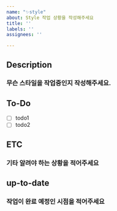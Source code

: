 ```yaml
---
name: "✨style"
about: Style 작업 상황을 작성해주세요
title: ''
labels: ''
assignees: ''

---
```


## Description
### 무슨 스타일을 작업중인지 작성해주세요.

## To-Do
- [ ] todo1
- [ ] todo2

## ETC
### 기타 알려야 하는 상황을 적어주세요

## up-to-date
### 작업이 완료 예정인 시점을 적어주세요
